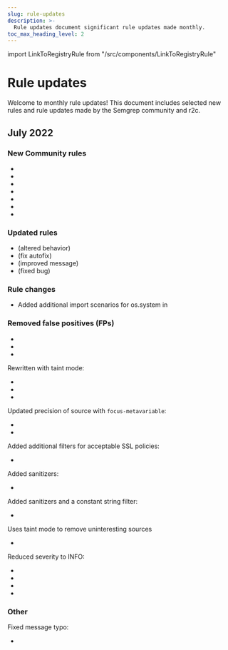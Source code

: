 ```yaml
---
slug: rule-updates
description: >-
  Rule updates document significant rule updates made monthly.
toc_max_heading_level: 2
---
```


import LinkToRegistryRule from "/src/components/LinkToRegistryRule"

# Rule updates

Welcome to monthly rule updates! This document includes selected new rules and rule updates made by the Semgrep community and r2c.

## July 2022

### New Community rules

- <LinkToRegistryRule ruleId="csharp.dotnet.security.audit.missing-or-broken-authorization.missing-or-broken-authorization" />
- <LinkToRegistryRule ruleId="csharp.dotnet.security.audit.open-directory-listing.open-directory-listing" />
- <LinkToRegistryRule ruleId="csharp.dotnet.security.audit.misconfigured-lockout-option.misconfigured-lockout-option" />
- <LinkToRegistryRule ruleId="csharp.dotnet.security.audit.mass-assignment" />
- <LinkToRegistryRule ruleId="csharp.lang.security.cryptography.unsigned-security-token" />
- <LinkToRegistryRule ruleId="csharp.lang.security.open-redirect" />
- <LinkToRegistryRule ruleId="csharp.lang.security.stacktrace-disclosure" />

### Updated rules

- <LinkToRegistryRule ruleId="generic.secrets.security.detected-username-and-password-in-uri.detected-username-and-password-in-uri" /> (altered behavior)
- <LinkToRegistryRule ruleId="python.requests.best-practice.use-timeout" /> (fix autofix)
- <LinkToRegistryRule ruleId="dockerfile.best-practice.use-workdir.use-workdir" /> (improved message)
- <LinkToRegistryRule ruleId="python.pyramid.security.sqlalchemy-sql-injection.pyramid-sqlalchemy-sql-injection" /> (fixed bug)

### Rule changes

- Added additional import scenarios for os.system in <LinkToRegistryRule ruleId="python.lang.security.audit.dangerous-system-call" />

### Removed false positives (FPs)

- <LinkToRegistryRule ruleId="javascript.lang.security.detect-eval-with-expression.detect-eval-with-expression" /> 
- <LinkToRegistryRule ruleId="terraform.azure.security.appservice.appservice-account-identity-registered.appservice-account-identity-registered" />
- <LinkToRegistryRule ruleId="python.django.security.audit.xss.direct-use-of-httpresponse.direct-use-of-httpresponse" />

Rewritten with taint mode:
- <LinkToRegistryRule ruleId="javascript.express.security.audit.express-path-join-resolve-traversal" />
- <LinkToRegistryRule ruleId="javascript.lang.security.audit.code-string-concat" />
- <LinkToRegistryRule ruleId="javascript.lang.security.audit.path-traversal.path-join-resolve-traversal" />

Updated precision of source with `focus-metavariable`:
- <LinkToRegistryRule ruleId="javascript.express.security.injection.tainted-sql-string" />
- <LinkToRegistryRule ruleId="javascript.lang.security.audit.sqli.node-mysql-sqli" />

Added additional filters for acceptable SSL policies:
- <LinkToRegistryRule ruleId="terraform.aws.security.insecure-load-balancer-tls-version " />

Added sanitizers:
- <LinkToRegistryRule ruleId="typescript.angular.security.audit.angular-domsanitizer" />

Added sanitizers and a constant string filter:
- <LinkToRegistryRule ruleId="typescript.react.security.audit.react-dangerouslysetinnerhtml" />

Uses taint mode to remove uninteresting sources
- <LinkToRegistryRule ruleId="typescript.react.security.audit.react-href-var" />
    
Reduced severity to INFO:
- <LinkToRegistryRule ruleId="typescript.react.security.audit.react-jwt-decoded-property" />
- <LinkToRegistryRule ruleId="typescript.react.security.audit.react-jwt-in-localstorage " />
- <LinkToRegistryRule ruleId="typescript.react.security.audit.react-missing-noopener" />
- <LinkToRegistryRule ruleId="typescript.react.security.audit.react-missing-noreferrer" />

### Other

Fixed message typo:
- <LinkToRegistryRule ruleId="javascript.lang.best-practice.leftover_debugging" />
